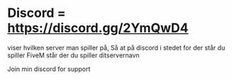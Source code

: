 # Discord = https://discord.gg/2YmQwD4
viser hvilken server man spiller på,
Så at på discord i stedet for der står du spiller FiveM
står der du spiller ditservernavn

Join min discord for support

